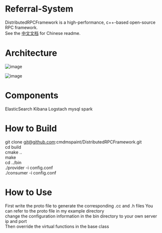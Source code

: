 # Referral-System
DistributedRPCFramework is a high-performance, c++-based open-source RPC framework.  
See the [中文文档](https://github.com/cmdmspaint/Referral-System/edit/main/README-zh.md) for Chinese readme.
# Architecture
![image](https://user-images.githubusercontent.com/50624748/171139236-a3581c77-6589-427f-99dd-2c27b4c68555.png)

![image](https://user-images.githubusercontent.com/50624748/171136983-19564ae7-def1-4a9c-9c2f-d21e5564afcd.png)

# Components
ElasticSearch Kibana Logstach mysql spark

# How to Build
git clone git@github.com:cmdmspaint/DistributedRPCFramework.git  
cd build  
cmake ..  
make  
cd ../bin  
./provider -i config.conf  
./consumer -i config.conf  
# How to Use
First write the proto file to generate the corresponding .cc and .h files You can refer to the proto file in my example directory  
change the configuration information in the bin directory to your own server ip and port  
Then override the virtual functions in the base class  



